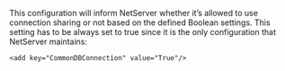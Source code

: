 <properties date="2016-05-10"
SortOrder="91"
/>

This configuration will inform NetServer whether it’s allowed to use connection sharing or not based on the defined Boolean settings. This setting has to be always set to true since it is the only configuration that NetServer maintains:

```
<add key="CommonDBConnection" value="True"/>

 

 
```

 
